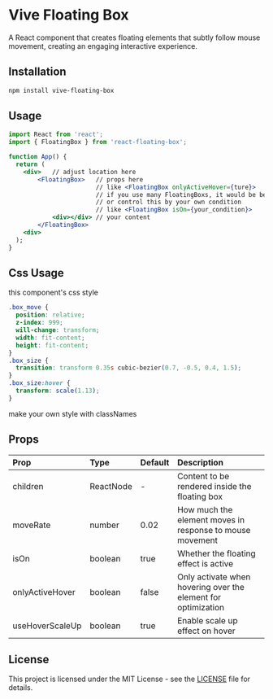 # Vive Floating Box

A React component that creates floating elements that subtly follow mouse movement, creating an engaging interactive experience.

## Installation

```bash
npm install vive-floating-box
```

## Usage

```jsx
import React from 'react';
import { FloatingBox } from 'react-floating-box';

function App() {
  return (
    <div>   // adjust location here
        <FloatingBox>   // props here
                        // like <FloatingBox onlyActiveHover={ture}>
                        // if you use many FloatingBoxs, it would be better
                        // or control this by your own condition
                        // like <FloatingBox isOn={your_condition}>
            <div></div> // your content
        </FloatingBox>
    <div>
  );
}
```

## Css Usage

this component's css style 

```css
.box_move {
  position: relative;
  z-index: 999;
  will-change: transform;
  width: fit-content;
  height: fit-content;
}
.box_size {
  transition: transform 0.35s cubic-bezier(0.7, -0.5, 0.4, 1.5);
}
.box_size:hover {
  transform: scale(1.13);
}
```

make your own style with classNames

## Props

| Prop            | Type      | Default | Description                                                   |
| :-------------- | :-------- | :------ | :------------------------------------------------------------ |
| children        | ReactNode | -       | Content to be rendered inside the floating box                |
| moveRate        | number    | 0.02    | How much the element moves in response to mouse movement      |
| isOn            | boolean   | true    | Whether the floating effect is active                         |
| onlyActiveHover | boolean   | false   | Only activate when hovering over the element for optimization |
| useHoverScaleUp | boolean   | true    | Enable scale up effect on hover                               |

## License

This project is licensed under the MIT License - see the [LICENSE](LICENSE) file for details.

